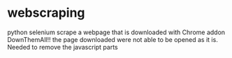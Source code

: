 # webscraping
python selenium scrape a webpage that is downloaded with Chrome addon DownThemAll!!
the page downloaded were not able to be opened as it is. Needed to remove the javascript parts 

